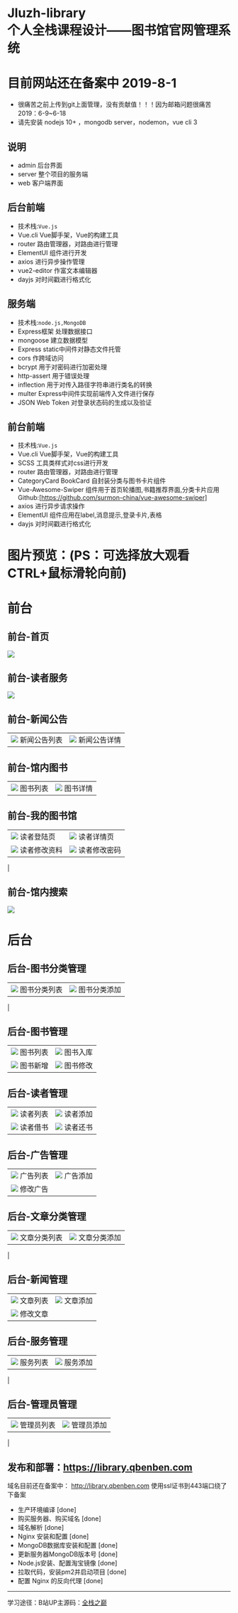 Jluzh-library  
个人全栈课程设计——图书馆官网管理系统
===
# 目前网站还在备案中 2019-8-1
* 很痛苦之前上传到git上面管理，没有贡献值！！！因为邮箱问题很痛苦2019：6-9~6-18
* 请先安装 nodejs 10+ ，mongodb server，nodemon，vue cli 3
## 说明
* admin 后台界面
* server 整个项目的服务端
* web 客户端界面

## 后台前端
*  技术栈:<code>Vue.js</code>
* Vue.cli Vue脚手架，Vue的构建工具
* router 路由管理器，对路由进行管理
* ElementUI 组件进行开发
* axios 进行异步操作管理
* vue2-editor 作富文本编辑器
* dayjs 对时间戳进行格式化


##  服务端
*  技术栈:<code>node.js,</code><code>MongoDB</code>
* Express框架 处理数据接口
* mongoose 建立数据模型
* Express static中间件对静态文件托管
* cors 作跨域访问
* bcrypt 用于对密码进行加密处理
* http-assert 用于错误处理
* inflection 用于对传入路径字符串进行类名的转换
* multer Express中间件实现前端传入文件进行保存
* JSON Web Token 对登录状态码的生成以及验证


## 前台前端
*  技术栈:<code>Vue.js</code>
* Vue.cli Vue脚手架，Vue的构建工具
* SCSS 工具类样式对css进行开发
* router 路由管理器，对路由进行管理
* CategoryCard BookCard 自封装分类与图书卡片组件
* Vue-Awesome-Swiper 组件用于首页轮播图,书籍推荐界面,分类卡片应用 Github:[https://github.com/surmon-china/vue-awesome-swiper]
* axios 进行异步请求操作
* ElementUI 组件应用在label,消息提示,登录卡片,表格
* dayjs 对时间戳进行格式化


 图片预览：(PS：可选择放大观看 CTRL+鼠标滑轮向前)
===
# 前台

## 前台-首页
<img  src="./screenshots/q-shouye.png">

## 前台-读者服务
<img  src="./screenshots/q-server.png">

## 前台-新闻公告

|                                                                                     |                                           |
| --------------------------------------------------------------------------------------- | ------------------------------------------- |
| ![](./screenshots/q-articlist.png) 新闻公告列表                                                     | ![](./screenshots/q-articinfo.png) 新闻公告详情       |


## 前台-馆内图书

|                                                                                     |                                           |
| --------------------------------------------------------------------------------------- | ------------------------------------------- |
| ![](./screenshots/q-book.png) 图书列表                                                     | ![](./screenshots/q-bookinfo.png) 图书详情       |

## 前台-我的图书馆

|                                                                                       |                                            |
| --------------------------------------------------------------------------------------- | ------------------------------------------- |
| ![](./screenshots/q-login.png) 读者登陆页                                                     | ![](./screenshots/q-readerinfor.png) 读者详情页       |
| ![](./screenshots/q-readerditors.png) 读者修改资料                                           | ![](./screenshots/q-readereditorp.png) 读者修改密码 |
| 

## 前台-馆内搜索
<img  src="./screenshots/q-search.png">

# 后台
## 后台-图书分类管理

|                                                                                       |                                            |
| --------------------------------------------------------------------------------------- | ------------------------------------------- |
| ![](./screenshots/h-bookcategorylist.png) 图书分类列表                                                     | ![](./screenshots/h-bookcategory.png) 图书分类添加       |
|


## 后台-图书管理

|                                                                                       |                                            |
| --------------------------------------------------------------------------------------- | ------------------------------------------- |
| ![](./screenshots/h-booklist.png) 图书列表                                                     | ![](./screenshots/h-bookad.png) 图书入库       |
| ![](./screenshots/h-bookadd.png) 图书新增                                           | ![](./screenshots/h-bookeditor.png) 图书修改 |

## 后台-读者管理

|                                                                                       |                                            |
| --------------------------------------------------------------------------------------- | ------------------------------------------- |
| ![](./screenshots/h-readerlist.png) 读者列表                                                     | ![](./screenshots/h-readeradd.png) 读者添加       |
| ![](./screenshots/h-readerlend.png) 读者借书                                           | ![](./screenshots/h-readerretrun.png) 读者还书 |

## 后台-广告管理

|                                                                                       |                                            |
| --------------------------------------------------------------------------------------- | ------------------------------------------- |
| ![](./screenshots/h-adlist.png) 广告列表                                                     | ![](./screenshots/h-adadd.png) 广告添加       |
| ![](./screenshots/h-adeitor.png) 修改广告                                           | 


## 后台-文章分类管理

|                                                                                       |                                            |
| --------------------------------------------------------------------------------------- | ------------------------------------------- |
| ![](./screenshots/h-articalcatroylist.png) 文章分类列表                                                     | ![](./screenshots/h-articalcatroy.png) 文章分类添加       |
|

## 后台-新闻管理

|                                                                                       |                                            |
| --------------------------------------------------------------------------------------- | ------------------------------------------- |
| ![](./screenshots/h-articallist.png) 文章列表                                                     | ![](./screenshots/h-articaladd.png) 文章添加       |
| ![](./screenshots/h-articaleditro.png) 修改文章                                          | 

## 后台-服务管理

|                                                                                       |                                            |
| --------------------------------------------------------------------------------------- | ------------------------------------------- |
| ![](./screenshots/h-serverlist.png) 服务列表                                                     | ![](./screenshots/h-serveradd.png) 服务添加       |
|

## 后台-管理员管理

|                                                                                       |                                            |
| --------------------------------------------------------------------------------------- | ------------------------------------------- |
| ![](./screenshots/h-adminlist.png) 管理员列表                                                     | ![](./screenshots/h-adminadd.png) 管理员添加       |
|


##  发布和部署：https://library.qbenben.com 
域名目前还在备案中： http://library.qbenben.com 使用ssl证书到443端口绕了下备案
* 生产环境编译  [done]
* 购买服务器、购买域名 [done]
* 域名解析 [done]
* Nginx 安装和配置 [done]
* MongoDB数据库安装和配置 [done]
* 更新服务器MongoDB版本号 [done]
* Node.js安装、配置淘宝镜像 [done]
* 拉取代码，安装pm2并启动项目 [done]
* 配置 Nginx 的反向代理 [done]

--- 
学习途径：B站UP主源码：<a target="_blank" href="https://github.com/wxs77577/node-vue-moba">全栈之巅</a> 
